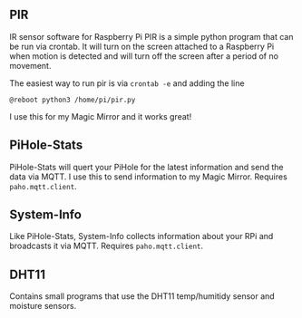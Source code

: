## PIR
IR sensor software for Raspberry Pi
PIR is a simple python program that can be run via crontab. It will turn on the screen attached to a Raspberry Pi when motion is detected and will turn off the screen after a period of no movement.

The easiest way to run pir is via `crontab -e` and adding the line

`@reboot python3 /home/pi/pir.py`

I use this for my Magic Mirror and it works great!

## PiHole-Stats
PiHole-Stats will quert your PiHole for the latest information and send the data via MQTT. I use this to send information to my Magic Mirror. Requires `paho.mqtt.client`.

## System-Info
Like PiHole-Stats, System-Info collects information about your RPi and broadcasts it via MQTT. Requires `paho.mqtt.client`.

## DHT11
Contains small programs that use the DHT11 temp/humitidy sensor and moisture sensors.
